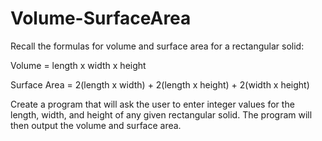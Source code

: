 # Volume-SurfaceArea
Recall the formulas for volume and surface area for a rectangular solid:

Volume = length x width x height

Surface Area = 2(length x width) + 2(length x height) + 2(width x height)

Create a program that will ask the user to enter integer values for the length, width, and height of any given rectangular solid. The program will then output the volume and surface area.
